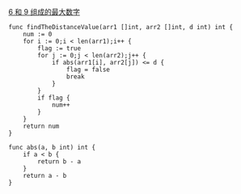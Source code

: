 [6 和 9 组成的最大数字](https://leetcode-cn.com/problems/find-the-distance-value-between-two-arrays/)

```golang
func findTheDistanceValue(arr1 []int, arr2 []int, d int) int {
    num := 0
    for i := 0;i < len(arr1);i++ {
        flag := true
        for j := 0;j < len(arr2);j++ {
            if abs(arr1[i], arr2[j]) <= d {
                flag = false
                break
            }
        }
        if flag {
            num++
        }
    }
    return num
}

func abs(a, b int) int {
    if a < b {
        return b - a
    }
    return a - b
}
```
